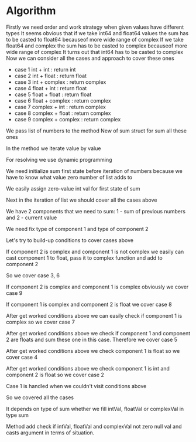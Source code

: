 
# Algorithm

Firstly we need order and work strategy when given values have different types
It seems obvious that if we take int64 and float64 values the sum has to be casted to float64 becauseof more wide range of complex
If we take float64 and complex the sum has to be casted to complex becauseof more wide range of complex
It turns out that int64 has to be casted to complex
Now we can consider all the cases and approach to cover these ones
    
- case 1 int + int : return int
- case 2 int + float : return float
- case 3 int + complex : return complex
- case 4 float + int : return float
- case 5 float + float : return float
- case 6 float + complex : return complex
- case 7 complex + int : return complex
- case 8 complex + float : return complex
- case 9 complex + complex : return complex

We pass list of numbers to the method New of sum struct for sum all these ones

In the method we iterate value by value

For resolving we use dynamic programming

We need initialize sum first state before iteration of numbers because we have to know what value zero number of list adds to

We easily assign zero-value int val for first state of sum

Next in the iteration of list we should cover all the cases above

We have 2 components that we need to sum: 1 - sum of previous numbers and 2 - current value

We need fix type of component 1 and type of component 2

Let's try to build-up conditions to cover cases above

If component 2 is complex and component 1 is not complex we easily can cast component 1 to float, pass it to complex function and add to component 2

So we cover case 3, 6

If component 2 is complex and component 1 is complex obviously we cover case 9

If component 1 is complex and component 2 is float we cover case 8

After get worked conditions above we can easily check if component 1 is complex so we cover case 7

After get worked conditions above we check if component 1 and component 2 are floats and sum these one in this case. Therefore we cover case 5

After get worked conditions above we check component 1 is float so we cover case 4

After get worked conditions above we check component 1 is int and component 2 is float so we cover case 2

Case 1 is handled when we couldn't visit conditions above

So we covered all the cases

It depends on type of sum whether we fill intVal, floatVal or complexVal in type sum

Method add check if intVal, floatVal and complexVal not zero null val and casts argument in terms of situation.